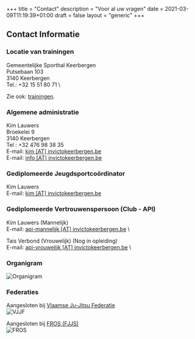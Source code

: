+++
title = "Contact"
description = "Voor al uw vragen"
date = 2021-03-09T11:19:39+01:00
draft = false
layout = "generic"
+++
## Contact Informatie
### Locatie van trainingen
Gemeentelijke Sporthal Keerbergen \
Putsebaan 103 \
3140 Keerbergen \
Tel.: +32 15 51 80 71 \

Zie ook: [trainingen](/trainingen).

### Algemene administratie
Kim Lauwers  \
Broekelei 9 \
3140 Keerbergen \
Tel : +32 476 98 38 35 \
E-mail: [kim [AT] invictokeerbergen.be](mailto:kim@invictokeerbergen.be) \
E-mail: [info [AT] invictokeerbergen.be](mailto:info@invictokeerbergen.be)

### Gediplomeerde Jeugdsportcoördinator
Kim Lauwers \
E-mail: [kim [AT] invictokeerbergen.be](mailto:kim@invictokeerbergen.be)

### Gediplomeerde Vertrouwenspersoon (Club - API)
Kim Lauwers (Mannelijk) \
E-mail: [api-mannelijk [AT] invictokeerbergen.be](mailto:api-mannelijk@invictokeerbergen.be) \

Tais Verbond (Vrouwelijk) (Nog in opleiding) \
E-mail: [api-vrouwelijk [AT] invictokeerbergen.be](mailto:api-vrouwelijk@invictokeerbergen.be) \

### Organigram
![Organigram](/images/club/organigram.jpg "Organigram")

### Federaties
Aangesloten bij [Vlaamse Ju-Jitsu Federatie](http://vjjf.be) \
  ![VJJF](/images/federatie/vjjf-logo.webp "VJJF LOGO")

Aangesloten bij [FROS (FJJS)](http://www.fros.be/sportfiche/martial-arts) \
  ![FROS](/images/federatie/fros-logo.webp "FROS LOGO")